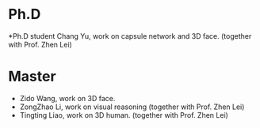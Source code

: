 <br/>

<!--
Journal Papers Highlights
======
<iframe src="https://www.youtube.com/embed/K5_VnSci9uE" 
    width="200" 
    frameborder="0" 
    allowfullscreen>
</iframe>

<br/>

<iframe src="https://www.youtube.com/embed/b3gUwkJJuRs" 
    width="400" 
    height="225"
    frameborder="0" 
    allowfullscreen>
</iframe>

<br/>
--> 

Ph.D
======
*Ph.D student Chang Yu, work on capsule network and 3D face. (together with Prof. Zhen Lei)

Master
======
* Zido Wang, work on 3D face.
* ZongZhao Li, work on visual reasoning (together with Prof. Zhen Lei)
* Tingting Liao, work on 3D human. (together with Prof. Zhen Lei)
